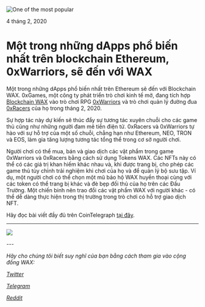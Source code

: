 ![One of the most popular](https://i.imgur.com/D5xGKUX.png)

4 tháng 2, 2020

**Một trong những dApps phổ biến nhất trên blockchain Ethereum, 0xWarriors, sẽ đến với WAX**
===========================================================================================

Một trong những dApps phổ biến nhất trên Ethereum sẽ đến với Blockchain WAX. 0xGames, một công ty phát triển trò chơi kinh tế mở, đang tích hợp [Blockchain WAX](https://wax.io/) vào trò chơi RPG [0xWarriors](https://0xwarriors.com/?utm_source=cointelegraph&utm_medium=referral&utm_campaign=WAX-to-WR) và trò chơi quản lý đường đua  [0xRacers](https://0xracers.com/?utm_source=cointelegraph&utm_medium=referral&utm_campaign=WAX-to-WR) của họ trong tháng 2, 2020.

Sự hợp tác này dự kiến sẽ thúc đẩy sự tương tác xuyên chuỗi cho các game thủ cũng như những người đam mê tiền điện tử. 0xRacers và 0xWarriors tự hào với sự hỗ trợ của một số chuỗi, chẳng hạn như Ethereum, NEO, TRON và EOS, làm gia tăng lượng tương tác tổng thể trong cơ sở người chơi.

Người chơi có thể mua, bán và giao dịch các vật phẩm trong game 0xWarriors và 0xRacers bằng cách sử dụng Tokens WAX. Các NFTs này có thể có các giá trị khan hiếm khác nhau và, khi được trang bị, cho phép các game thủ tùy chỉnh trải nghiệm khi chơi của họ và để quản lý bộ sưu tập. Ví dụ, một người chơi có thể chọn một mũ bảo hộ WAX huyền thoại cùng với các token có thể trang bị khác và đè bẹp đối thủ của họ trên các Đấu Trường. Một chiến binh nên trao đổi các vật phẩm WAX với người khác - có thể dễ dàng thực hiện trong thị trường trong trò chơi có hỗ trợ giao dịch NFT.

Hãy đọc bài viết đầy đủ trên CoinTelegraph [tại đây](https://cointelegraph.com/press-releases/open-economy-developers-integrate-wax-blockchain).

****

![](https://i.imgur.com/DpLnqrK.png)

*---*

*Hãy cho chúng tôi biết suy nghĩ của bạn bằng cách tham gia vào cộng đồng WAX:*

[*Twitter*](https://go.wax.io/Twitter)

[*Telegram*](https://go.wax.io/Telegram)

[*Reddit*](https://go.wax.io/Reddit)

